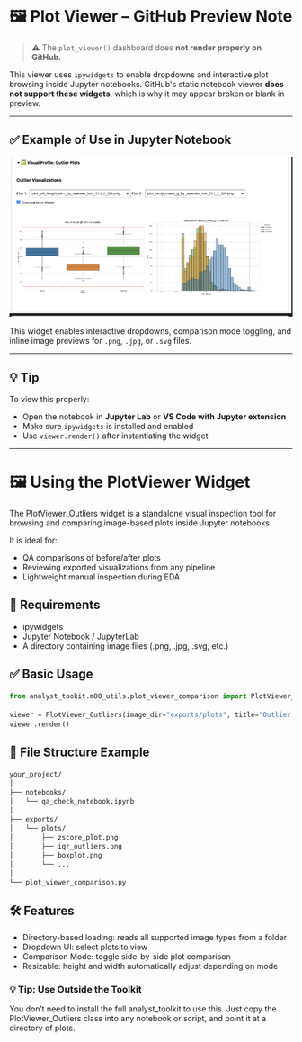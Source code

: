 # 🖼️ Plot Viewer – GitHub Preview Note

> ⚠️ The `plot_viewer()` dashboard does **not render properly on GitHub.**

This viewer uses `ipywidgets` to enable dropdowns and interactive plot browsing inside Jupyter notebooks. GitHub's static notebook viewer **does not support these widgets**, which is why it may appear broken or blank in preview.

---

## ✅ Example of Use in Jupyter Notebook

<p align="center">
  <img src="../repo_files/plotviewer_example.png" alt="PlotViewer Example Screenshot" width="800"/>
</p>

This widget enables interactive dropdowns, comparison mode toggling, and inline image previews for `.png`, `.jpg`, or `.svg` files.

---

## 💡 Tip

To view this properly:

- Open the notebook in **Jupyter Lab** or **VS Code with Jupyter extension**
- Make sure `ipywidgets` is installed and enabled
- Use `viewer.render()` after instantiating the widget

___


# 🖼️ Using the PlotViewer Widget

The PlotViewer_Outliers widget is a standalone visual inspection tool for browsing and comparing image-based plots inside Jupyter notebooks.

It is ideal for:
- QA comparisons of before/after plots
- Reviewing exported visualizations from any pipeline
- Lightweight manual inspection during EDA



## 🔧 Requirements
- ipywidgets
- Jupyter Notebook / JupyterLab
- A directory containing image files (.png, .jpg, .svg, etc.)

## ✅ Basic Usage

``` python
from analyst_tookit.m00_utils.plot_viewer_comparison import PlotViewer_Outliers

viewer = PlotViewer_Outliers(image_dir="exports/plots", title="Outlier Inspection")
viewer.render()

```

## 📂 File Structure Example

```
your_project/
│
├── notebooks/
│   └── qa_check_notebook.ipynb
│
├── exports/
│   └── plots/
│       ├── zscore_plot.png
│       ├── iqr_outliers.png
│       ├── boxplot.png
│       └── ...
│
└── plot_viewer_comparison.py
```

## 🛠️ Features
- Directory-based loading: reads all supported image types from a folder
- Dropdown UI: select plots to view
- Comparison Mode: toggle side-by-side plot comparison
- Resizable: height and width automatically adjust depending on mode


### 💡 Tip: Use Outside the Toolkit

You don’t need to install the full analyst_toolkit to use this. Just copy the PlotViewer_Outliers class into any notebook or script, and point it at a directory of plots.